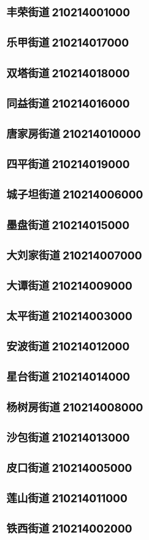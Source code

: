 # 丰荣街道 210214001000
# 乐甲街道 210214017000
# 双塔街道 210214018000
# 同益街道 210214016000
# 唐家房街道 210214010000
# 四平街道 210214019000
# 城子坦街道 210214006000
# 墨盘街道 210214015000
# 大刘家街道 210214007000
# 大谭街道 210214009000
# 太平街道 210214003000
# 安波街道 210214012000
# 星台街道 210214014000
# 杨树房街道 210214008000
# 沙包街道 210214013000
# 皮口街道 210214005000
# 莲山街道 210214011000
# 铁西街道 210214002000
